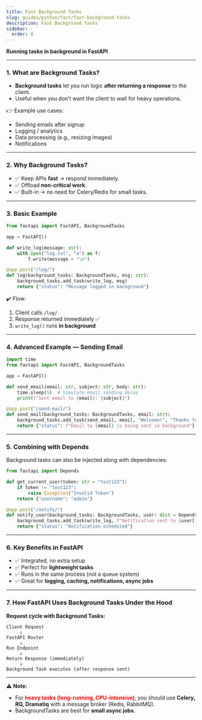 ```yaml
---
title: Fast Background Tasks
slug: guides/python/fast/fast-background-tasks
description: Fast Background Tasks
sidebar:
  order: 8
---
```


**Running tasks in background in FastAPI**

---

### 1. What are Background Tasks?

- **Background tasks** let you run logic **after returning a response** to the client.
- Useful when you don’t want the client to wait for heavy operations.

👉 Example use cases:

- Sending emails after signup
- Logging / analytics
- Data processing (e.g., resizing images)
- Notifications

---

### 2. Why Background Tasks?

- ✅ Keep APIs **fast** → respond immediately.
- ✅ Offload **non-critical work**.
- ✅ Built-in → no need for Celery/Redis for small tasks.

---

### 3. Basic Example

```python
from fastapi import FastAPI, BackgroundTasks

app = FastAPI()

def write_log(message: str):
    with open("log.txt", "a") as f:
        f.write(message + "\n")

@app.post("/log/")
def log(background_tasks: BackgroundTasks, msg: str):
    background_tasks.add_task(write_log, msg)
    return {"status": "Message logged in background"}
```

✔️ Flow:

1. Client calls `/log/`
2. Response returned immediately ✅
3. `write_log()` runs **in background**

---

### 4. Advanced Example — Sending Email

```python
import time
from fastapi import FastAPI, BackgroundTasks

app = FastAPI()

def send_email(email: str, subject: str, body: str):
    time.sleep(5)  # Simulate email sending delay
    print(f"Sent email to {email}: {subject}")

@app.post("/send-mail/")
def send_mail(background_tasks: BackgroundTasks, email: str):
    background_tasks.add_task(send_email, email, "Welcome!", "Thanks for joining 🎉")
    return {"status": f"Email to {email} is being sent in background"}
```

---

### 5. Combining with Depends

Background tasks can also be injected along with dependencies:

```python
from fastapi import Depends

def get_current_user(token: str = "test123"):
    if token != "test123":
        raise Exception("Invalid Token")
    return {"username": "admin"}

@app.post("/notify/")
def notify_user(background_tasks: BackgroundTasks, user: dict = Depends(get_current_user)):
    background_tasks.add_task(write_log, f"Notification sent to {user['username']}")
    return {"status": "Notification scheduled"}
```

---

### 6. Key Benefits in FastAPI

- ✅ Integrated, no extra setup
- ✅ Perfect for **lightweight tasks**
- ✅ Runs in the same process (not a queue system)
- ✅ Great for **logging, caching, notifications, async jobs**

---

### 7. How FastAPI Uses Background Tasks Under the Hood

**Request cycle with Background Tasks:**

```
Client Request
     ↓
FastAPI Router
     ↓
Run Endpoint
     ↓
Return Response (immediately)
     ↓
Background Task executes (after response sent)
```

---

⚠️ **Note:**

- For <span style="color: red">**heavy tasks (long-running, CPU-intensive)**</span>, you should use **Celery, RQ, Dramatiq** with a message broker (Redis, RabbitMQ).
- BackgroundTasks are best for **small async jobs**.
